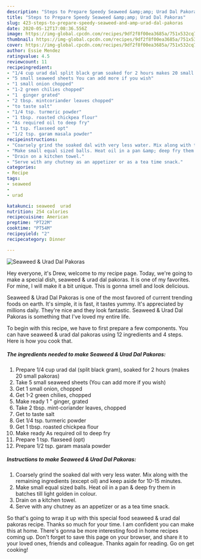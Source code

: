 ```yaml
---
description: "Steps to Prepare Speedy Seaweed &amp;amp; Urad Dal Pakoras"
title: "Steps to Prepare Speedy Seaweed &amp;amp; Urad Dal Pakoras"
slug: 423-steps-to-prepare-speedy-seaweed-and-amp-urad-dal-pakoras
date: 2020-05-12T17:08:36.556Z
image: https://img-global.cpcdn.com/recipes/9df2f8f00ea3685a/751x532cq70/seaweed-urad-dal-pakoras-recipe-main-photo.jpg
thumbnail: https://img-global.cpcdn.com/recipes/9df2f8f00ea3685a/751x532cq70/seaweed-urad-dal-pakoras-recipe-main-photo.jpg
cover: https://img-global.cpcdn.com/recipes/9df2f8f00ea3685a/751x532cq70/seaweed-urad-dal-pakoras-recipe-main-photo.jpg
author: Essie Mendez
ratingvalue: 4.5
reviewcount: 11
recipeingredient:
- "1/4 cup urad dal split black gram soaked for 2 hours makes 20 small pakoras"
- "5 small seaweed sheets You can add more if you wish"
- "1 small onion chopped"
- "1-2 green chilies chopped"
- "1  ginger grated"
- "2 tbsp. mintcoriander leaves chopped"
- "to taste salt"
- "1/4 tsp. turmeric powder"
- "1 tbsp. roasted chickpea flour"
- "As required oil to deep fry"
- "1 tsp. flaxseed opt"
- "1/2 tsp. garam masala powder"
recipeinstructions:
- "Coarsely grind the soaked dal with very less water. Mix along with the remaining ingredients (except oil) and keep aside for 10-15 minutes."
- "Make small equal sized balls. Heat oil in a pan &amp; deep fry them in batches till light golden in colour."
- "Drain on a kitchen towel."
- "Serve with any chutney as an appetizer or as a tea time snack."
categories:
- Recipe
tags:
- seaweed
- 
- urad

katakunci: seaweed  urad 
nutrition: 254 calories
recipecuisine: American
preptime: "PT22M"
cooktime: "PT54M"
recipeyield: "2"
recipecategory: Dinner

---
```



![Seaweed &amp; Urad Dal Pakoras](https://img-global.cpcdn.com/recipes/9df2f8f00ea3685a/751x532cq70/seaweed-urad-dal-pakoras-recipe-main-photo.jpg)

Hey everyone, it's Drew, welcome to my recipe page. Today, we're going to make a special dish, seaweed &amp; urad dal pakoras. It is one of my favorites. For mine, I will make it a bit unique. This is gonna smell and look delicious.

Seaweed &amp; Urad Dal Pakoras is one of the most favored of current trending foods on earth. It's simple, it is fast, it tastes yummy. It's appreciated by millions daily. They're nice and they look fantastic. Seaweed &amp; Urad Dal Pakoras is something that I've loved my entire life.




To begin with this recipe, we have to first prepare a few components. You can have seaweed &amp; urad dal pakoras using 12 ingredients and 4 steps. Here is how you cook that.

<!--inarticleads1-->

##### The ingredients needed to make Seaweed &amp; Urad Dal Pakoras:

1. Prepare 1/4 cup urad dal (split black gram), soaked for 2 hours (makes 20 small pakoras)
1. Take 5 small seaweed sheets (You can add more if you wish)
1. Get 1 small onion, chopped
1. Get 1-2 green chilies, chopped
1. Make ready 1 &#34; ginger, grated
1. Take 2 tbsp. mint-coriander leaves, chopped
1. Get to taste salt
1. Get 1/4 tsp. turmeric powder
1. Get 1 tbsp. roasted chickpea flour
1. Make ready As required oil to deep fry
1. Prepare 1 tsp. flaxseed (opt)
1. Prepare 1/2 tsp. garam masala powder




<!--inarticleads2-->

##### Instructions to make Seaweed &amp; Urad Dal Pakoras:

1. Coarsely grind the soaked dal with very less water. Mix along with the remaining ingredients (except oil) and keep aside for 10-15 minutes.
1. Make small equal sized balls. Heat oil in a pan &amp; deep fry them in batches till light golden in colour.
1. Drain on a kitchen towel.
1. Serve with any chutney as an appetizer or as a tea time snack.




So that's going to wrap it up with this special food seaweed &amp; urad dal pakoras recipe. Thanks so much for your time. I am confident you can make this at home. There's gonna be more interesting food in home recipes coming up. Don't forget to save this page on your browser, and share it to your loved ones, friends and colleague. Thanks again for reading. Go on get cooking!
